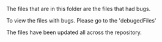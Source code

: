 The files that are in this folder are the files that had bugs.

To view the files with bugs. Please go to the 'debugedFiles'

The files have been updated all across the repository.